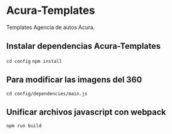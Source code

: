 # Acura-Templates
Templates Agencia de autos Acura.

## Instalar dependencias Acura-Templates
`cd config`
`npm install`

## Para modificar las imagens del 360
`cd config/dependencies/main.js`

## Unificar archivos javascript con webpack
`npm run build`